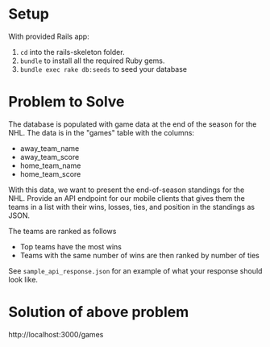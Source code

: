 # Setup

With provided Rails app:
1. `cd` into the rails-skeleton folder.
2. `bundle` to install all the required Ruby gems.
3. `bundle exec rake db:seeds` to seed your database


# Problem to Solve

The database is populated with game data at the end of the season for the NHL. The data is in the "games" table with the columns:

- away_team_name
- away_team_score
- home_team_name
- home_team_score

With this data, we want to present the end-of-season standings for the NHL. Provide an API endpoint for our mobile clients that gives them the teams in a list with their wins, losses, ties, and position in the standings as JSON.

The teams are ranked as follows

- Top teams have the most wins
- Teams with the same number of wins are then ranked by number of ties

See `sample_api_response.json` for an example of what your response should look like.

# Solution of above problem

http://localhost:3000/games